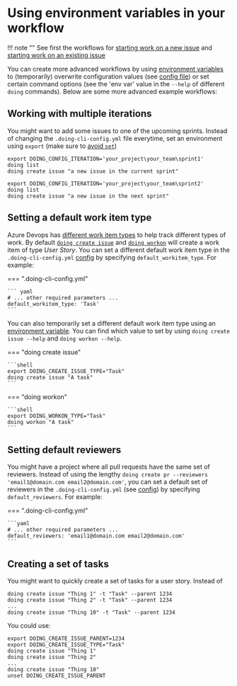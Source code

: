 # Using environment variables in your workflow

!!! note ""
    See first the workflows for [starting work on a new issue](workflow_new_item.md) and [starting work on an existing issue](workflow_existing_item.md)

You can create more advanced workflows by using [environment variables](https://en.wikipedia.org/wiki/Environment_variable) to (temporarily) overwrite configuration values (see [config file](../reference/config_file.md)) or set certain command options (see the 'env var' value in the `--help` of different `doing` commands). Below are some more advanced example workflows:

## Working with multiple iterations

You might want to add some issues to one of the upcoming sprints. Instead of changing the `.doing-cli-config.yml` file everytime, set an environment using `export` (make sure to [avoid `set`](https://unix.stackexchange.com/questions/71144/what-do-the-bash-builtins-set-and-export-do#:~:text=See%20help%20set%20%3A%20set%20is,mark%20a%20variable%20for%20export.))

```shell
export DOING_CONFIG_ITERATION='your_project\your_team\sprint1'
doing list
doing create issue "a new issue in the current sprint"

export DOING_CONFIG_ITERATION='your_project\your_team\sprint2'
doing list
doing create issue "a new issue in the next sprint"
```

## Setting a default work item type

Azure Devops has [different work item types](https://docs.microsoft.com/en-us/azure/devops/boards/work-items/about-work-items?view=azure-devops&tabs=agile-process#wit) to help track different types of work. By default [`doing create issue`](../reference/manual/create_issue.md) and [`doing workon`](../reference/manual/workon.md) will create a work item of type *User Story*. You can set a different default work item type in the `.doing-cli-config.yml` [config](../reference/config_file.md) by specifying `default_workitem_type`. For example:

=== ".doing-cli-config.yml"

    ``` yaml
    # ... other required parameters ...
    default_workitem_type: 'Task'
    ```


You can also temporarily set a different default work item type using an [environment variable](https://en.wikipedia.org/wiki/Environment_variable). You can find which value to set by using `doing create issue --help` and `doing workon --help`.

=== "doing create issue"

    ```shell
    export DOING_CREATE_ISSUE_TYPE="Task"
    doing create issue "A task"
    ```

=== "doing workon"

    ```shell
    export DOING_WORKON_TYPE="Task"
    doing workon "A task"
    ```

## Setting default reviewers

You might have a project where all pull requests have the same set of reviewers. Instead of using the lengthy `doing create pr --reviewers 'email1@domain.com email2@domain.com'`, you can set a default set of reviewers in the `.doing-cli-config.yml` (see [config](../reference/config_file.md)) by specifying `default_reviewers`. For example:

=== ".doing-cli-config.yml"

    ```yaml
    # ... other required parameters ...
    default_reviewers: 'email1@domain.com email2@domain.com'
    ```

## Creating a set of tasks

You might want to quickly create a set of tasks for a user story. Instead of 

```shell
doing create issue "Thing 1" -t "Task" --parent 1234
doing create issue "Thing 2" -t "Task" --parent 1234
...
doing create issue "Thing 10" -t "Task" --parent 1234
```

You could use:

```shell
export DOING_CREATE_ISSUE_PARENT=1234
export DOING_CREATE_ISSUE_TYPE="Task"
doing create issue "Thing 1"
doing create issue "Thing 2"
...
doing create issue "Thing 10"
unset DOING_CREATE_ISSUE_PARENT
```
